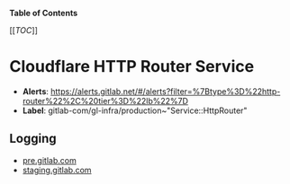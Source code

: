 <!-- MARKER: do not edit this section directly. Edit services/service-catalog.yml then run scripts/generate-docs -->

**Table of Contents**

[[_TOC_]]

# Cloudflare HTTP Router Service

* **Alerts**: <https://alerts.gitlab.net/#/alerts?filter=%7Btype%3D%22http-router%22%2C%20tier%3D%22lb%22%7D>
* **Label**: gitlab-com/gl-infra/production~"Service::HttpRouter"

## Logging

* [pre.gitlab.com](https://dash.cloudflare.com/852e9d53d0f8adbd9205389356f2303d/workers/services/view/pre-gitlab-com-cells-http-router/production/logs/live)
* [staging.gitlab.com](https://dash.cloudflare.com/852e9d53d0f8adbd9205389356f2303d/workers/services/view/staging-gitlab-com-cells-http-router/production/logs/live)

<!-- END_MARKER -->

<!-- ## Summary -->

<!-- ## Architecture -->

<!-- ## Performance -->

<!-- ## Scalability -->

<!-- ## Availability -->

<!-- ## Durability -->

<!-- ## Security/Compliance -->

<!-- ## Monitoring/Alerting -->

<!-- ## Links to further Documentation -->
